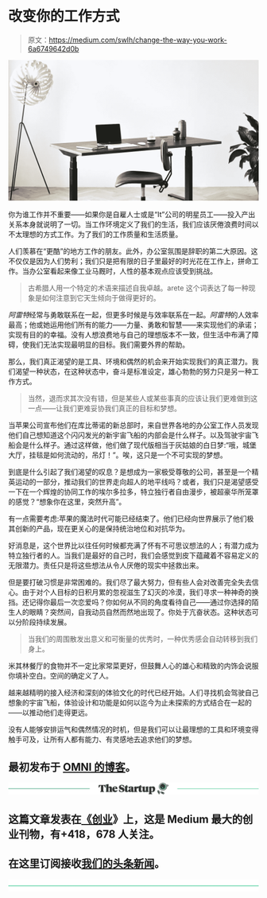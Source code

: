 # 改变你的工作方式

> 原文：<https://medium.com/swlh/change-the-way-you-work-6a6749642d0b>

![](img/1f274fcaa6a685ad5e118ab15d5d4582.png)

你为谁工作并不重要——如果你是自雇人士或是“It”公司的明星员工——投入产出关系本身就说明了一切。当工作环境定义了我们的生活，我们应该厌倦浪费时间以不太理想的方式工作。为了我们的工作质量和生活质量。

人们羡慕在“更酷”的地方工作的朋友。此外，办公室氛围是辞职的第二大原因。这不仅仅是因为人们势利；我们只是把有限的日子里最好的时光花在工作上，拼命工作。当办公室看起来像工业马厩时，人性的基本观点应该受到挑战。

> 古希腊人用一个特定的术语来描述自我卓越。arete 这个词表达了每一种现象是如何注意到它天生倾向于做得更好的。

*阿雷特*经常与勇敢联系在一起，但更多时候是与效率联系在一起。*阿雷特*的人效率最高；他或她运用他们所有的能力——力量、勇敢和智慧——来实现他们的承诺；实现有目的的幸福。没有人想浪费地与自己的理想版本不一致，但生活中布满了障碍，使我们无法实现最明显的目标。我们需要外界的帮助。

那么，我们真正渴望的是工具、环境和偶然的机会来开始实现我们的真正潜力。我们渴望一种状态，在这种状态中，奋斗是标准设定，雄心勃勃的努力只是另一种工作方式。

> 当然，退而求其次没有错，但是某些人或某些事真的应该让我们更难做到这一点——让我们更难妥协我们真正的目标和梦想。

当苹果公司宣布他们在库比蒂诺的新总部时，来自世界各地的办公室工作人员发现他们自己想知道这个闪闪发光的新宇宙飞船的内部会是什么样子。以及驾驶宇宙飞船会是什么样子。通过这样做，他们做了现代版相当于灰姑娘的白日梦:“哦，城堡大厅，挂毯是如何流动的，吊灯！”。唉，这只是一个不可实现的梦想。

到底是什么引起了我们渴望的叹息？是想成为一家极受尊敬的公司，甚至是一个精英运动的一部分，推动我们的世界走向超人的地平线吗？或者，我们只是渴望感受一下在一个辉煌的协同工作的埃尔多拉多，特立独行者自由漫步，被超豪华所笼罩的感觉？“想象你在这里，突然升高”。

有一点需要考虑:苹果的魔法时代可能已经结束了。他们已经向世界展示了他们极其创新的产品，现在更关心的是保持统治地位和对抗华为。

好消息是，这个世界比以往任何时候都充满了怀有不可思议想法的人；有潜力成为特立独行者的人。当我们是最好的自己时，我们会感觉到皮下蕴藏着不容易定义的无限潜力。责任只是将这些想法从令人厌倦的现实中拯救出来。

但是要打破习惯是非常困难的。我们尽了最大努力，但有些人会对改善完全失去信心。由于对个人目标的日积月累的忽视滋生了幻灭的冷漠，我们寻求一种神奇的换挡。还记得你最后一次恋爱吗？你如何从不同的角度看待自己——通过你选择的陌生人的眼睛？突然间，自我动员自然而然地出现了。你处于亢奋状态。这种状态可以分阶段持续发展。

> 当我们的周围散发出意义和可衡量的优秀时，一种优秀感会自动转移到我们身上。

米其林餐厅的食物并不一定比家常菜更好，但鼓舞人心的雄心和精致的内饰会说服你填补空白。空间的确定义了人。

越来越精明的接入经济和深刻的体验文化的时代已经开始。人们寻找机会驾驶自己想象的宇宙飞船，体验设计和功能是如何以迄今为止未探索的方式结合在一起的——以推动他们走得更远。

没有人能够安排运气和偶然情况的时机，但是我们可以让最理想的工具和环境变得触手可及，让所有人都有能力、有灵感地去追求他们的梦想。

## 最初发布于 [OMNI 的博客](https://www.omnioffice.co/blogs/wisdom-of-work?source=post_page---------------------------)。

[![](img/308a8d84fb9b2fab43d66c117fcc4bb4.png)](https://medium.com/swlh)

## 这篇文章发表在[《创业](https://medium.com/swlh)》上，这是 Medium 最大的创业刊物，有+418，678 人关注。

## 在这里订阅接收[我们的头条新闻](http://growthsupply.com/the-startup-newsletter/)。

[![](img/b0164736ea17a63403e660de5dedf91a.png)](https://medium.com/swlh)